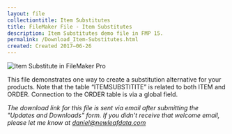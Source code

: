 ```yaml
---
layout: file
collectiontitle: Item Substitutes
title: FileMaker File - Item Substitutes
description: Item Substitutes demo file in FMP 15.
permalink: /Download_Item-Substitutes.html
created: Created 2017–06-26
---
```

![Item Substitute in FileMaker Pro](http://newleafdata.com/images/fmp_ItemSubstitutes.png "Substitution Options for an Order Line Item")

This file demonstrates one way to create a substitution alternative for your products.  Note that the table “ITEMSUBSTITITE” is related to both ITEM and ORDER.  Connection to the ORDER table is via a global field.

*The download link for this file is sent via email after submitting the "Updates and Downloads" form.  If you didn't receive that welcome email, please let me know at daniel@newleafdata.com*
